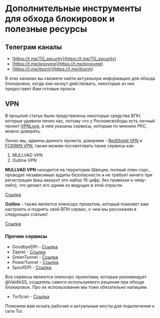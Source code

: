 

# Дополнительные инструменты для обхода блокировок и полезные ресурсы

## Телеграм каналы

- [https://t.me/TG_security](https://t.me/TG_security) 
- [https://t.me/proxyme](https://t.me/proxyme) 
- [https://t.me/itsorm](https://t.me/itsorm) 

В этих каналах вы сможете найти актуальную информацию для обхода блокировок, когда они начнут действовать, некоторые из них предоставят Вам готовые прокси.

## VPN

В прошлой статье были представлены некоторые средства ВПН, которые удивили лично нас, потому что у Роскомсвободы есть личный проект [VPNLove](https://vpnlove.me/), в нем указаны сервисы, которым по мнению РКС, можно доверять.

Лично мы, админы данного проекта, доверяем - [RedShield VPN](https://redshieldvpn.com/ru) и [FCKRKN VPN](https://t.me/FCK_RKN_bot?start), также можем посоветовать такие сервисы как: 
  1. MULLVAD VPN 
  2. Outline VPN

**MULLVAD VPN** находится на территории Швеции, полный опен сорс, проводит независимые аудиты безопасности и не требует ничего при регистрации (ваш аккаунт это набор 16 цифр, без привязки к чему-либо), что делает его одним из ведущих в этой отрасли.

[Ссылка](https://mullvad.net/)

**Outline** - также является опенсорс проектом, который поможет вам настроить и поднять свой ВПН сервис, о чем мы расскажем в следующих статьях!

[Ссылка](https://getoutline.org/ru/get-started/)

### Прочие сервисы

- GoodbyeDPI - [Ссылка](https://github.com/ValdikSS/GoodbyeDPI)
- Zapret - [Ссылка](https://github.com/bol-van/zapret)
- GreenTunnel - [Ссылка](https://github.com/SadeghHayeri/GreenTunnel)
- PowerTunnel - [Ссылка](https://github.com/krlvm/PowerTunnel)
- SpoofDPI - [Ссылка](https://github.com/xvzc/SpoofDPI)

Все сервисы являются опенсорс проектами, которые рекомендует @ValdikSS, создатель самого используемого решения при обходе блокировок. Про их использование мы тоже обязательно напишем.

- TorScan - [Ссылка](https://torscan-ru.ntc.party/)

Поможем вам искать рабочие и актуальные мосты для подключения к сети Tor.

